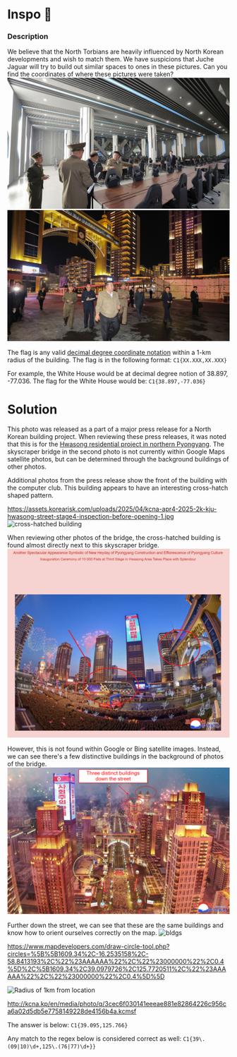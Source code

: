 # Inspo 💅
### Description
We believe that the North Torbians are heavily influenced by North Korean developments and wish to match them. We have suspicions that Juche Jaguar will try to build out similar spaces to ones in these pictures. Can you find the coordinates of where these pictures were taken?
![Picture 1](computer_club.png)
![Picture 2](walking_to_computer_club.png)

The flag is any valid [decimal degree coordinate notation](https://en.wikipedia.org/wiki/Decimal_degrees) within a 1-km radius of the building. The flag is in the following format:
`C1{XX.XXX,XX.XXX}`

For example, the White House would be at decimal degree notion of 38.897, -77.036. The flag for the White House would be:
`C1{38.897,-77.036}`

# Solution
This photo was released as a part of a major press release for a North Korean building project. When reviewing these press releases, it was noted that this is for the [Hwasong residential project in northern Pyongyang](https://www.nknews.org/2025/04/kim-jong-un-vows-cars-and-gaming-for-core-citizens-but-whats-behind-the-pitch/). The skyscraper bridge in the second photo is not currently within Google Maps satellite photos, but can be determined through the background buildings of other photos.

Additional photos from the press release show the front of the building with the computer club. This building appears to have an interesting cross-hatch shaped pattern. 

https://assets.korearisk.com/uploads/2025/04/kcna-apr4-2025-2k-kju-hwasong-street-stage4-inspection-before-opening-1.jpg
![cross-hatched building](answer/hatch.png)

When reviewing other photos of the bridge, the cross-hatched building is found almost directly next to this skyscraper bridge.
![buildings](answer/correlate.png)

However, this is not found within Google or Bing satellite images. Instead, we can see there's a few distinctive buildings in the background of photos of the bridge.
![media release](answer/media_release.png)

Further down the street, we can see that these are the same buildings and know how to orient ourselves correctly on the map.
![bldgs](answer/bldgs.png)


https://www.mapdevelopers.com/draw-circle-tool.php?circles=%5B%5B1609.34%2C-16.2535158%2C-58.8413193%2C%22%23AAAAAA%22%2C%22%23000000%22%2C0.4%5D%2C%5B1609.34%2C39.0979726%2C125.7720511%2C%22%23AAAAAA%22%2C%22%23000000%22%2C0.4%5D%5D

![Radius of 1km from location](answer/answer.png)

http://kcna.kp/en/media/photo/q/3cec6f030141eeeae881e82864226c956ca6a02d5db5e7758149228de4156b4a.kcmsf

The answer is below:
`C1{39.095,125.766}`

Any match to the regex below is considered correct as well:
`C1{39\.(09|10)\d+,125\.(76|77)\d+}}`